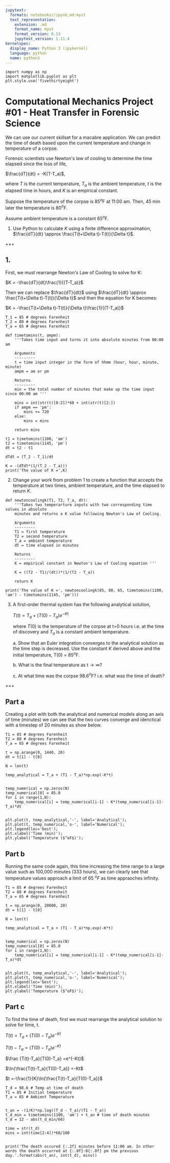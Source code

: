```yaml
---
jupytext:
  formats: notebooks//ipynb,md:myst
  text_representation:
    extension: .md
    format_name: myst
    format_version: 0.13
    jupytext_version: 1.11.4
kernelspec:
  display_name: Python 3 (ipykernel)
  language: python
  name: python3
---
```


```{code-cell} ipython3
import numpy as np
import matplotlib.pyplot as plt
plt.style.use('fivethirtyeight')
```

# Computational Mechanics Project #01 - Heat Transfer in Forensic Science

We can use our current skillset for a macabre application. We can predict the time of death based upon the current temperature and change in temperature of a corpse. 

Forensic scientists use Newton's law of cooling to determine the time elapsed since the loss of life, 

$\frac{dT}{dt} = -K(T-T_a)$,

where $T$ is the current temperature, $T_a$ is the ambient temperature, $t$ is the elapsed time in hours, and $K$ is an empirical constant. 

Suppose the temperature of the corpse is 85$^o$F at 11:00 am. Then, 45
min later the temperature is 80$^{o}$F. 

Assume ambient temperature is a constant 65$^{o}$F.

1. Use Python to calculate $K$ using a finite difference approximation, $\frac{dT}{dt} \approx \frac{T(t+\Delta t)-T(t)}{\Delta t}$.

+++

## 1.
First, we must rearrange Newton's Law of Cooling to solve for K:

$K = -\frac{dT}{dt}\frac{1}{(T-T_a)}$

Then we can replace $\frac{dT}{dt}$ using $\frac{dT}{dt} \approx \frac{T(t+\Delta t)-T(t)}{\Delta t}$ and then the equation for K becomes:

$K = -\frac{T(t+\Delta t)-T(t)}{\Delta t}\frac{1}{(T-T_a)}$

```{code-cell} ipython3
T_1 = 85 # degrees Farenheit
T_2 = 80 # degrees Farenheit
T_a = 65 # degrees Farenheit

def timetomins(t, ampm):
    '''Takes time input and turns it into absolute minutes from 00:00 am
    
    Arguments
    ---------
    t = time input integer in the form of hhmm (hour, hour, minute, minute)
    ampm = am or pm
    
    Returns
    ---------
    min = the total number of minutes that make up the time input since 00:00 am '''
    
    mins = int(str(t)[0:2])*60 + int(str(t)[2:])
    if ampm == 'pm':
        mins += 720
    else:
        mins = mins
    
    return mins

t1 = timetomins(1100, 'am')
t2 = timetomins(1145, 'pm') 
dt = t2 - t1

dTdt = (T_2 - T_1)/dt

K = -(dTdt*(1/(T_2 - T_a)))
print('The value of K =',K)
```

2. Change your work from problem 1 to create a function that accepts the temperature at two times, ambient temperature, and the time elapsed to return $K$.

```{code-cell} ipython3
def newtoncoolingk(T1, T2, T_a, dt):
    '''Takes two temperarture inputs with two corresponding time values in absolute 
    minutes and returns a K value following Newton's Law of Cooling.
    
    Arguments
    ---------
    T1 = first temperature
    T2 = second temperature
    T_a = ambient temperature
    dt = time elapsed in minutes
    
    Returns
    ---------
    K = empirical constant in Newton's Law of Cooling equation '''
    
    K = ((T2 - T1)/(dt))*(1/(T2 - T_a))
    
    return K

print('The value of K =', newtoncoolingk(85, 80, 65, timetomins(1100, 'am') - timetomins(1145, 'pm')))
```

3. A first-order thermal system has the following analytical solution, 

    $T(t) =T_a+(T(0)-T_a)e^{-Kt}$

    where $T(0)$ is the temperature of the corpse at t=0 hours i.e. at the time of discovery and $T_a$ is a constant ambient temperature. 

    a. Show that an Euler integration converges to the analytical solution as the time step is decreased. Use the constant $K$ derived above and the initial temperature, T(0) = 85$^o$F. 

    b. What is the final temperature as t$\rightarrow\infty$?
    
    c. At what time was the corpse 98.6$^{o}$F? i.e. what was the time of death?

+++

## Part a
Creating a plot with both the analytical and numerical models along an axis of time (minutes) we can see that the two curves converge and idenctical with a timestep of 20 minutes as show below.

```{code-cell} ipython3
T1 = 85 # degrees Farenheit
T2 = 80 # degrees Farenheit
T_a = 65 # degrees Farenheit

t = np.arange(0, 1440, 20)
dt = t[1] - t[0]

N = len(t)

temp_analytical = T_a + (T1 - T_a)*np.exp(-K*t)


temp_numerical = np.zeros(N)
temp_numerical[0] = 85.0
for i in range(1,N):
    temp_numerical[i] = temp_numerical[i-1] - K*(temp_numerical[i-1]-T_a)*dt
    

plt.plot(t, temp_analytical,'-', label='Analytical');
plt.plot(t, temp_numerical,'o-', label='Numerical');
plt.legend(loc='best');
plt.xlabel('Time (min)');
plt.ylabel('Temperature ($^oF$)');
```

## Part b
Running the same code again, this time increasing the time range to a large value such as 100,000 minutes (333 hours), we can clearly see that temperature values approach a limit of 65 $^oF$ as time appraoches infinity.

```{code-cell} ipython3
T1 = 85 # degrees Farenheit
T2 = 80 # degrees Farenheit
T_a = 65 # degrees Farenheit

t = np.arange(0, 20000, 20)
dt = t[1] - t[0]

N = len(t)

temp_analytical = T_a + (T1 - T_a)*np.exp(-K*t)


temp_numerical = np.zeros(N)
temp_numerical[0] = 85.0
for i in range(1,N):
    temp_numerical[i] = temp_numerical[i-1] - K*(temp_numerical[i-1]-T_a)*dt
    

plt.plot(t, temp_analytical,'-', label='Analytical');
plt.plot(t, temp_numerical,'o-', label='Numerical');
plt.legend(loc='best');
plt.xlabel('Time (min)');
plt.ylabel('Temperature ($^oF$)');
```

## Part c
To find the time of death, first we must rearrange the analytical solution to solve for time, t.

$T(t) =T_a+(T(0)-T_a)e^{-Kt}$

$T(t)-T_a =(T(0)-T_a)e^{-Kt}$

$\frac {T(t)-T_a}{T(0)-T_a} =e^{-Kt}$

$\ln{\frac{T(t)-T_a}{T(0)-T_a}} =-Kt$

$t =-\frac{1}{K}\ln{\frac{T(t)-T_a}{T(0)-T_a}}$

```{code-cell} ipython3
T_d = 98.6 # Temp at time of death
T1 = 85 # Initial temperature
T_a = 65 # Ambient Temperature


t_an = -(1/K)*np.log((T_d - T_a)/(T1 - T_a))
t_d_min = timetomins(1100, 'am') + t_an # time of death minutes
t_d = 12 - abs(t_d_min/60)

time = str(t_d)
mins = int(time[2:4])*60/100


print('The death occured {:.2f} minutes before 11:00 am. In other words the death occurred at {:.0f}:0{:.0f} pm the previous day.'.format(abs(t_an), int(t_d), mins))
```

```{code-cell} ipython3

```
